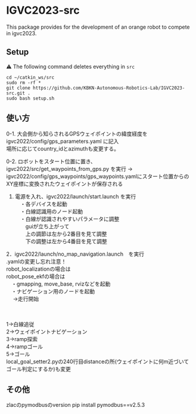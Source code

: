 # IGVC2023-src
This package provides for the development of an orange robot to compete in igvc2023.
## Setup
⚠️ The following command deletes everything in `src`
```
cd ~/catkin_ws/src
sudo rm -rf *
git clone https://github.com/KBKN-Autonomous-Robotics-Lab/IGVC2023-src.git .
sudo bash setup.sh
```
## 使い方
0-1. 大会側から知らされるGPSウェイポイントの緯度経度を igvc2022/config/gps_parameters.yaml に記入 <br>
場所に応じてcountry_idとazimuthも変更する。<br>

0-2. ロボットをスタート位置に置き、igvc2022/src/get_waypoints_from_gps.py を実行 ->  igvc2022/config/gps_waypoints/gps_waypoints.yamlにスタート位置からのXY座標に変換されたウェイポイントが保存される <br>

1. 電源を入れ、igvc2022/launch/start.launch を実行 <br>
　・各デバイスを起動 <br>
　・白線認識用のノード起動 <br>
　・白線が認識されやすいパラメータに調整 <br>
　　guiが立ち上がって <br>
　　上の調節は左から2番目を見て調整 <br>
　　下の調整は左から4番目を見て調整 <br>

2．igvc2022/launch/no_map_navigation.launch　を実行 <br>
.yamlの変更し忘れ注意！ <br>
 robot_localizationの場合は <arg name="odom_topic" default="/odometry/filtered"/> <br>
 robot_pose_ekfの場合は <arg name="odom_topic" default="/combine_dr_measurements/odom_combined"/> <br>
　・gmapping, move_base, rvizなどを起動 <br>
　・ナビゲーション用のノードを起動 <br>
　 →走行開始 <br>

<param name="node_array" value="121215"/> <br>
<param name="node_index" value="1"/> <br>
1→白線追従　<br>
2→ウェイポイントナビゲーション <br>
3→ramp探索 <br>
4→rampゴール <br>
5→ゴール <br>
local_goal_setter2.pyの240行目distanceの所(ウェイポイントに何m近づいてゴール判定にするか)も変更 <br>

## その他
zlacのpymodbusのversion
pip install pymodbus==v2.5.3
